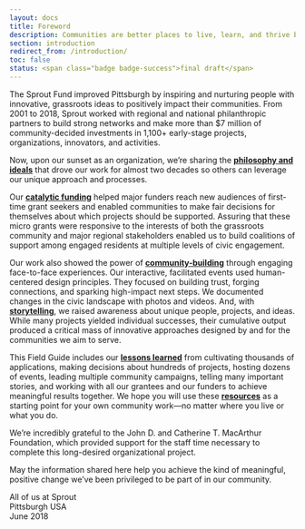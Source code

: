 ```yaml
---
layout: docs
title: Foreword
description: Communities are better places to live, learn, and thrive because of the people and ideas supported by The Sprout Fund.
section: introduction
redirect_from: /introduction/
toc: false
status: <span class="badge badge-success">final draft</span>
---
```


The Sprout Fund improved Pittsburgh by inspiring and nurturing people with innovative, grassroots ideas to positively impact their communities. From 2001 to 2018, Sprout worked with regional and national philanthropic partners to build strong networks and make more than $7 million of community-decided investments in 1,100+ early-stage projects, organizations, innovators, and activities.

Now, upon our sunset as an organization, we’re sharing the [**philosophy and ideals**](../philosophy-ideals/) that drove our work for almost two decades so others can leverage our unique approach and processes.

Our [**catalytic funding**](/catalytic-funding/) helped major funders reach new audiences of first-time grant seekers and enabled communities to make fair decisions for themselves about which projects should be supported. Assuring that these micro grants were responsive to the interests of both the grassroots community and major regional stakeholders enabled us to build coalitions of support among engaged residents at multiple levels of civic engagement.

Our work also showed the power of [**community-building**](/community-building/) through engaging face-to-face experiences. Our interactive, facilitated events used human-centered design principles. They focused on building trust, forging connections, and sparking high-impact next steps. We documented changes in the civic landscape with photos and videos. And, with [**storytelling**](/storytelling/), we raised awareness about unique people, projects, and ideas. While many projects yielded individual successes, their cumulative output produced a critical mass of innovative approaches designed by and for the communities we aim to serve.

This Field Guide includes our [**lessons learned**](/lessons-learned/) from cultivating thousands of applications, making decisions about hundreds of projects, hosting dozens of events, leading multiple community campaigns, telling many important stories, and working with all our grantees and our funders to achieve meaningful results together. We hope you will use these [**resources**](/resources/) as a starting point for your own community work—no matter where you live or what you do.

We’re incredibly grateful to the John D. and Catherine T. MacArthur Foundation, which provided support for the staff time necessary to complete this long-desired organizational project.

May the information shared here help you achieve the kind of meaningful, positive change we’ve been privileged to be part of in our community.

<p class="text-right font-italic">All of us at Sprout<br/>Pittsburgh USA<br/>June 2018</p>
